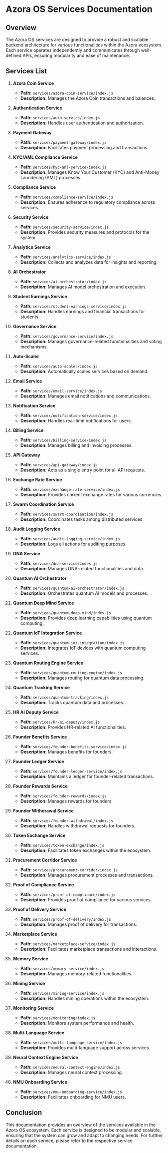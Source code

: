 # Azora OS Services Documentation

## Overview

The Azora OS services are designed to provide a robust and scalable backend architecture for various functionalities within the Azora ecosystem. Each service operates independently and communicates through well-defined APIs, ensuring modularity and ease of maintenance.

## Services List

1. **Azora Coin Service**
   - **Path:** `services/azora-coin-service/index.js`
   - **Description:** Manages the Azora Coin transactions and balances.

2. **Authentication Service**
   - **Path:** `services/auth-service/index.js`
   - **Description:** Handles user authentication and authorization.

3. **Payment Gateway**
   - **Path:** `services/payment-gateway/index.js`
   - **Description:** Facilitates payment processing and transactions.

4. **KYC/AML Compliance Service**
   - **Path:** `services/kyc-aml-service/index.js`
   - **Description:** Manages Know Your Customer (KYC) and Anti-Money Laundering (AML) processes.

5. **Compliance Service**
   - **Path:** `services/compliance-service/index.js`
   - **Description:** Ensures adherence to regulatory compliance across services.

6. **Security Service**
   - **Path:** `services/security-service/index.js`
   - **Description:** Provides security measures and protocols for the system.

7. **Analytics Service**
   - **Path:** `services/analytics-service/index.js`
   - **Description:** Collects and analyzes data for insights and reporting.

8. **AI Orchestrator**
   - **Path:** `services/ai-orchestrator/index.js`
   - **Description:** Manages AI model orchestration and execution.

9. **Student Earnings Service**
   - **Path:** `services/student-earnings-service/index.js`
   - **Description:** Handles earnings and financial transactions for students.

10. **Governance Service**
    - **Path:** `services/governance-service/index.js`
    - **Description:** Manages governance-related functionalities and voting mechanisms.

11. **Auto-Scaler**
    - **Path:** `services/auto-scaler/index.js`
    - **Description:** Automatically scales services based on demand.

12. **Email Service**
    - **Path:** `services/email-service/index.js`
    - **Description:** Manages email notifications and communications.

13. **Notification Service**
    - **Path:** `services/notification-service/index.js`
    - **Description:** Handles real-time notifications for users.

14. **Billing Service**
    - **Path:** `services/billing-service/index.js`
    - **Description:** Manages billing and invoicing processes.

15. **API Gateway**
    - **Path:** `services/api-gateway/index.js`
    - **Description:** Acts as a single entry point for all API requests.

16. **Exchange Rate Service**
    - **Path:** `services/exchange-rate-service/index.js`
    - **Description:** Provides current exchange rates for various currencies.

17. **Swarm Coordination Service**
    - **Path:** `services/swarm-coordination/index.js`
    - **Description:** Coordinates tasks among distributed services.

18. **Audit Logging Service**
    - **Path:** `services/audit-logging-service/index.js`
    - **Description:** Logs all actions for auditing purposes.

19. **DNA Service**
    - **Path:** `services/dna-service/index.js`
    - **Description:** Manages DNA-related functionalities and data.

20. **Quantum AI Orchestrator**
    - **Path:** `services/quantum-ai-orchestrator/index.js`
    - **Description:** Orchestrates quantum AI models and processes.

21. **Quantum Deep Mind Service**
    - **Path:** `services/quantum-deep-mind/index.js`
    - **Description:** Provides deep learning capabilities using quantum computing.

22. **Quantum IoT Integration Service**
    - **Path:** `services/quantum-iot-integration/index.js`
    - **Description:** Integrates IoT devices with quantum computing services.

23. **Quantum Routing Engine Service**
    - **Path:** `services/quantum-routing-engine/index.js`
    - **Description:** Manages routing for quantum data processing.

24. **Quantum Tracking Service**
    - **Path:** `services/quantum-tracking/index.js`
    - **Description:** Tracks quantum data and processes.

25. **HR AI Deputy Service**
    - **Path:** `services/hr-ai-deputy/index.js`
    - **Description:** Provides HR-related AI functionalities.

26. **Founder Benefits Service**
    - **Path:** `services/founder-benefits-service/index.js`
    - **Description:** Manages benefits for founders.

27. **Founder Ledger Service**
    - **Path:** `services/founder-ledger-service/index.js`
    - **Description:** Maintains a ledger for founder-related transactions.

28. **Founder Rewards Service**
    - **Path:** `services/founder-rewards/index.js`
    - **Description:** Manages rewards for founders.

29. **Founder Withdrawal Service**
    - **Path:** `services/founder-withdrawal/index.js`
    - **Description:** Handles withdrawal requests for founders.

30. **Token Exchange Service**
    - **Path:** `services/token-exchange/index.js`
    - **Description:** Facilitates token exchanges within the ecosystem.

31. **Procurement Corridor Service**
    - **Path:** `services/procurement-corridor/index.js`
    - **Description:** Manages procurement processes and transactions.

32. **Proof of Compliance Service**
    - **Path:** `services/proof-of-compliance/index.js`
    - **Description:** Provides proof of compliance for various services.

33. **Proof of Delivery Service**
    - **Path:** `services/proof-of-delivery/index.js`
    - **Description:** Manages proof of delivery for transactions.

34. **Marketplace Service**
    - **Path:** `services/marketplace-service/index.js`
    - **Description:** Facilitates marketplace transactions and interactions.

35. **Memory Service**
    - **Path:** `services/memory-service/index.js`
    - **Description:** Manages memory-related functionalities.

36. **Mining Service**
    - **Path:** `services/mining-service/index.js`
    - **Description:** Handles mining operations within the ecosystem.

37. **Monitoring Service**
    - **Path:** `services/monitoring/index.js`
    - **Description:** Monitors system performance and health.

38. **Multi-Language Service**
    - **Path:** `services/multi-language-service/index.js`
    - **Description:** Provides multi-language support across services.

39. **Neural Context Engine Service**
    - **Path:** `services/neural-context-engine/index.js`
    - **Description:** Manages neural context processing.

40. **NMU Onboarding Service**
    - **Path:** `services/nmu-onboarding-service/index.js`
    - **Description:** Facilitates onboarding for NMU users.

## Conclusion

This documentation provides an overview of the services available in the Azora OS ecosystem. Each service is designed to be modular and scalable, ensuring that the system can grow and adapt to changing needs. For further details on each service, please refer to the respective service documentation.